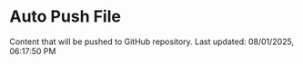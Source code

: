 # Auto Push File

Content that will be pushed to GitHub repository.
Last updated: 08/01/2025, 06:17:50 PM
